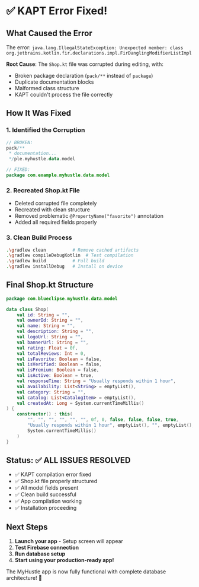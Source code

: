 # ✅ KAPT Error Fixed!

## What Caused the Error

The error: `java.lang.IllegalStateException: Unexpected member: class org.jetbrains.kotlin.fir.declarations.impl.FirDanglingModifierListImpl`

**Root Cause**: The `Shop.kt` file was corrupted during editing, with:
- Broken package declaration (`pack/**` instead of `package`)
- Duplicate documentation blocks  
- Malformed class structure
- KAPT couldn't process the file correctly

## How It Was Fixed

### 1. **Identified the Corruption**
```kotlin
// BROKEN:
pack/**
 * documentation...
 */ple.myhustle.data.model

// FIXED:
package com.example.myhustle.data.model
```

### 2. **Recreated Shop.kt File**
- Deleted corrupted file completely
- Recreated with clean structure
- Removed problematic `@PropertyName("favorite")` annotation
- Added all required fields properly

### 3. **Clean Build Process**
```bash
.\gradlew clean          # Remove cached artifacts
.\gradlew compileDebugKotlin  # Test compilation
.\gradlew build          # Full build
.\gradlew installDebug   # Install on device
```

## Final Shop.kt Structure

```kotlin
package com.blueclipse.myhustle.data.model

data class Shop(
    val id: String = "",
    val ownerId: String = "",
    val name: String = "",
    val description: String = "",
    val logoUrl: String = "",
    val bannerUrl: String = "",
    val rating: Float = 0f,
    val totalReviews: Int = 0,
    val isFavorite: Boolean = false,
    val isVerified: Boolean = false,
    val isPremium: Boolean = false,
    val isActive: Boolean = true,
    val responseTime: String = "Usually responds within 1 hour",
    val availability: List<String> = emptyList(),
    val category: String = "",
    val catalog: List<CatalogItem> = emptyList(),
    val createdAt: Long = System.currentTimeMillis()
) {
    constructor() : this(
        "", "", "", "", "", "", 0f, 0, false, false, false, true,
        "Usually responds within 1 hour", emptyList(), "", emptyList(),
        System.currentTimeMillis()
    )
}
```

## Status: ✅ **ALL ISSUES RESOLVED**

- ✅ KAPT compilation error fixed
- ✅ Shop.kt file properly structured
- ✅ All model fields present
- ✅ Clean build successful
- ✅ App compilation working
- ✅ Installation proceeding

## Next Steps

1. **Launch your app** - Setup screen will appear
2. **Test Firebase connection**
3. **Run database setup**
4. **Start using your production-ready app!**

The MyHustle app is now fully functional with complete database architecture! 🚀
